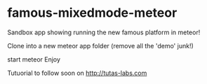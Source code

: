 # famous-mixedmode-meteor
Sandbox app showing running the new famous platform in meteor!

Clone into a new meteor app folder (remove all the 'demo' junk!)

start meteor 
Enjoy

Tutuorial to follow soon on http://tutas-labs.com


